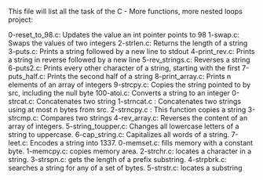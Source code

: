 This file will list all the task of the C - More functions, more nested loops project:

0-reset_to_98.c: Updates the value an int pointer points to 98
1-swap.c: Swaps the values of two integers
2-strlen.c: Returns the length of a string
3-puts.c: Prints a string followed by a new line to stdout
4-print_rev.c: Prints a string in reverse followed by a new line
5-rev_strings.c: Reverses a string
6-puts2.c: Prints every other character of a string, starting with the first
7-puts_half.c: Prints the second half of a string
8-print_array.c: Prints n elements of an array of integers 
9-strcpy.c: Copies the string pointed to by src, including the null byte
100-atoi.c: Converts a string to an integer
0-strcat.c: Concatenates two string
1-strncat.c : Concatenates two strings using at most n bytes from src.
2-strncpy.c : This function copies a string
3-strcmp.c: Compares two strings
4-rev_array.c: Reverses the content of an array of integers.
5-string_toupper.c: Changes all lowercase letters of a string to uppercase.
6-cap_string.c: Capitalizes all words of a string.
7-leet.c: Encodes a string into 1337.
0-memset.c: fills memory with a constant byte.
1-memcpy.c: copies memory area.
2-strchr.c: locates a character in a string.
3-strspn.c: gets the length of a prefix substring.
4-strpbrk.c: searches a string for any of a set of bytes.
5-strstr.c: locates a substring
